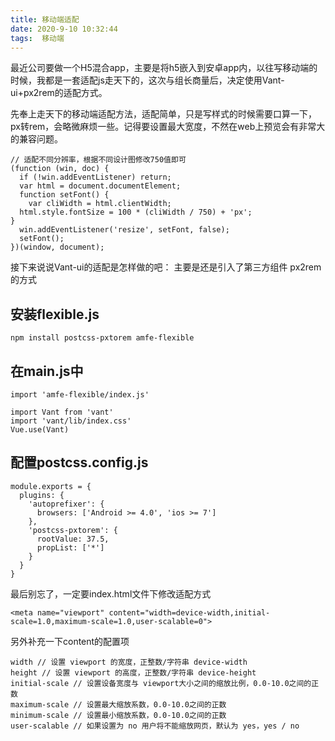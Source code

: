 ```yaml
---
title: 移动端适配
date: 2020-9-10 10:32:44
tags:  移动端
---
```

最近公司要做一个H5混合app，主要是将h5嵌入到安卓app内，以往写移动端的时候，我都是一套适配js走天下的，这次与组长商量后，决定使用Vant-ui+px2rem的适配方式。

先奉上走天下的移动端适配方法，适配简单，只是写样式的时候需要口算一下，px转rem，会略微麻烦一些。记得要设置最大宽度，不然在web上预览会有非常大的兼容问题。
```
// 适配不同分辨率，根据不同设计图修改750值即可
(function (win, doc) { 
  if (!win.addEventListener) return; 
  var html = document.documentElement; 
  function setFont() { 
    var cliWidth = html.clientWidth; 
  html.style.fontSize = 100 * (cliWidth / 750) + 'px'; 
} 
  win.addEventListener('resize', setFont, false); 
  setFont(); 
})(window, document);
```

接下来说说Vant-ui的适配是怎样做的吧：
主要是还是引入了第三方组件 px2rem的方式
## 安装flexible.js
```
npm install postcss-pxtorem amfe-flexible
```
## 在main.js中
```
import 'amfe-flexible/index.js'

import Vant from 'vant'
import 'vant/lib/index.css'
Vue.use(Vant)
```
## 配置postcss.config.js
```
module.exports = {
  plugins: {
    'autoprefixer': {
      browsers: ['Android >= 4.0', 'ios >= 7']
    },
    'postcss-pxtorem': {
      rootValue: 37.5,
      propList: ['*']
    }
  }
}
```

最后别忘了，一定要index.html文件下修改适配方式
```
<meta name="viewport" content="width=device-width,initial-scale=1.0,maximum-scale=1.0,user-scalable=0">
```
另外补充一下content的配置项
```
width // 设置 viewport 的宽度，正整数/字符串 device-width
height // 设置 viewport 的高度，正整数/字符串 device-height
initial-scale // 设置设备宽度与 viewport大小之间的缩放比例，0.0-10.0之间的正数
maximum-scale // 设置最大缩放系数，0.0-10.0之间的正数
minimum-scale // 设置最小缩放系数，0.0-10.0之间的正数
user-scalable // 如果设置为 no 用户将不能缩放网页，默认为 yes，yes / no
```
